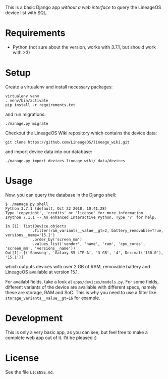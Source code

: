 This is a basic Django app _without a web interface_ to query the LineageOS
device list with SQL.

# Requirements

* Python (not sure about the version, works with 3.7.1, but should work with >3)

# Setup

Create a virtualenv and install necessary packages:

    virtualenv venv
    . venv/bin/activate
    pip install -r requirements.txt

and run migrations:

    ./manage.py migrate

Checkout the LineageOS Wiki repository which contains the device data:

    git clone https://github.com/LineageOS/lineage_wiki.git

and import device data into our database:

    ./manage.py import_devices lineage_wiki/_data/devices

# Usage

Now, you can query the database in the Django shell:

    $ ./manage.py shell
    Python 3.7.1 (default, Oct 22 2018, 10:41:28)
    Type 'copyright', 'credits' or 'license' for more information
    IPython 7.1.1 -- An enhanced Interactive Python. Type '?' for help.

    In [1]: list(Device.objects
                .filter(ram_variants__value__gt=2, battery_removable=True, versions__name='15.1')
                .order_by('screen_mm')
                .values_list('vendor', 'name', 'ram', 'cpu_cores', 'screen_mm', 'versions__name'))
    Out[1]: [('Samsung', 'Galaxy S5 LTE-A', '3 GB', '4', Decimal('130.0'), '15.1')]

which outputs devices with over 2 GB of RAM, removable battery and LineageOS
available at version 15.1.

For availabl fields, take a look at `apps/devices/models.py`. For some fields,
different variants of the device are available with different specs, namely
these are storage, RAM and SoC. This is why you need to use a filter like
`storage_variants__value__gt=16` for example.

# Development

This is only a very basic app, as you can see, but feel free to make a complete
web app out of it. I’d be pleased :)

# License

See the file `LICENSE.md`.


